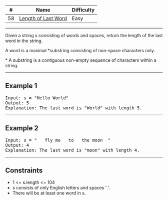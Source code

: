 | #   | Name                                                                                  | Difficulty |
| --- | ------------------------------------------------------------------------------------- | ---------- |
| 58  | [Length of Last Word](https://leetcode.com/problems/length-of-last-word/description/) | Easy       |

---

Given a string s consisting of words and spaces, return the length of the last word in the string.

A word is a maximal \*substring consisting of non-space characters only.

\* A substring is a contiguous non-empty sequence of characters within a string.

---

## Example 1

<pre>
Input: s = "Hello World"
Output: 5
Explanation: The last word is "World" with length 5.
</pre>

---

## Example 2

<pre>
Input: s = "   fly me   to   the moon  "
Output: 4
Explanation: The last word is "moon" with length 4.
</pre>

---

## Constraints
- 1 <= s.length <= 104
- s consists of only English letters and spaces ' '.
- There will be at least one word in s.